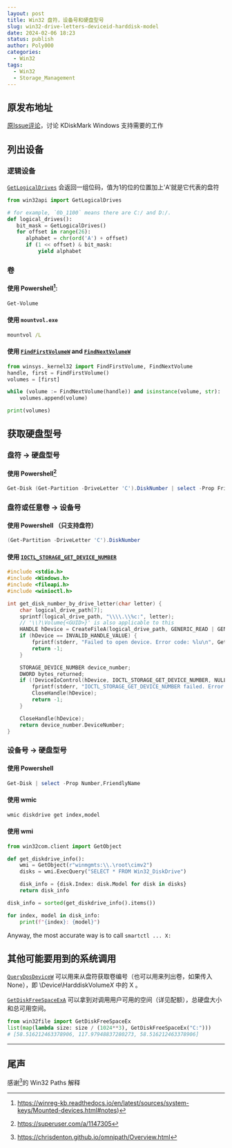 ```yaml
---
layout: post
title: Win32 盘符，设备号和硬盘型号
slug: win32-drive-letters-deviceid-harddisk-model
date: 2024-02-06 18:23
status: publish
author: Poly000
categories: 
  - Win32
tags: 
  - Win32
  - Storage_Management
---
```


## 原发布地址

[原Issue评论](https://github.com/JonMagon/KDiskMark/issues/87#issuecomment-1925784750)，讨论 KDiskMark Windows 支持需要的工作

## 列出设备

### 逻辑设备

[`GetLogicalDrives`](https://learn.microsoft.com/en-us/windows/win32/api/fileapi/nf-fileapi-getlogicaldrives) 会返回一组位码，值为1的位的位置加上'A'就是它代表的盘符

```python
from win32api import GetLogicalDrives

# for example, `0b_1100` means there are C:/ and D:/.
def logical_drives():
   bit_mask = GetLogicalDrives()
   for offset in range(26):
      alphabet = chr(ord('A') + offset)
      if (1 << offset) & bit_mask:
          yield alphabet
```

### 卷

#### 使用 Powershell[^0]:

```powershell
Get-Volume
```

#### 使用 `mountvol.exe`

```cmd
mountvol /L
```

#### 使用 [`FindFirstVolumeW`] and [`FindNextVolumeW`]
[`FindFirstVolumeW`]: https://learn.microsoft.com/en-us/windows/win32/api/fileapi/nf-fileapi-findfirstvolumew
[`FindNextVolumeW`]: https://learn.microsoft.com/en-us/windows/win32/api/fileapi/nf-fileapi-findnextvolumew

```python
from winsys._kernel32 import FindFirstVolume, FindNextVolume
handle, first = FindFirstVolume()
volumes = [first]

while (volume := FindNextVolume(handle)) and isinstance(volume, str):
    volumes.append(volume)

print(volumes)
```

## 获取硬盘型号

### 盘符 -> 硬盘型号

#### 使用 Powershell[^1]

```powershell
Get-Disk (Get-Partition -DriveLetter 'C').DiskNumber | select -Prop FriendlyName
```

### 盘符或任意卷 -> 设备号

#### 使用 Powershell （只支持盘符）

```powershell
(Get-Partition -DriveLetter 'C').DiskNumber
```

#### 使用 [`IOCTL_STORAGE_GET_DEVICE_NUMBER`]
[`IOCTL_STORAGE_GET_DEVICE_NUMBER`]: https://learn.microsoft.com/en-US/windows/win32/api/winioctl/ni-winioctl-ioctl_storage_get_device_number

```c
#include <stdio.h>
#include <Windows.h>
#include <fileapi.h>
#include <winioctl.h>

int get_disk_number_by_drive_letter(char letter) {
    char logical_drive_path[7];
    sprintf(logical_drive_path, "\\\\.\\%c:", letter);
    // '\\?\Volume{<GUID>}' is also applicable to this
    HANDLE hDevice = CreateFileA(logical_drive_path, GENERIC_READ | GENERIC_WRITE, FILE_SHARE_READ | FILE_SHARE_WRITE, NULL, OPEN_EXISTING, 0, NULL);
    if (hDevice == INVALID_HANDLE_VALUE) {
        fprintf(stderr, "Failed to open device. Error code: %lu\n", GetLastError());
        return -1;
    }

    STORAGE_DEVICE_NUMBER device_number;
    DWORD bytes_returned;
    if (!DeviceIoControl(hDevice, IOCTL_STORAGE_GET_DEVICE_NUMBER, NULL, 0, &device_number, sizeof(device_number), &bytes_returned, NULL)) {
        fprintf(stderr, "IOCTL_STORAGE_GET_DEVICE_NUMBER failed. Error code: %lu\n", GetLastError());
        CloseHandle(hDevice);
        return -1;
    }

    CloseHandle(hDevice);
    return device_number.DeviceNumber;
}
```

### 设备号 -> 硬盘型号

#### 使用 Powershell

```powershell
Get-Disk | select -Prop Number,FriendlyName
```

#### 使用 wmic

```cmd
wmic diskdrive get index,model
```

#### 使用 wmi

```python
from win32com.client import GetObject

def get_diskdrive_info():
    wmi = GetObject(r"winmgmts:\\.\root\cimv2")
    disks = wmi.ExecQuery("SELECT * FROM Win32_DiskDrive")

    disk_info = {disk.Index: disk.Model for disk in disks}
    return disk_info

disk_info = sorted(get_diskdrive_info().items())

for index, model in disk_info:
    print(f"{index}: {model}")
```

Anyway, the most accurate way is to call `smartctl ... X:`

## 其他可能要用到的系统调用

[`QueryDosDeviceW`](https://learn.microsoft.com/en-us/windows/win32/api/fileapi/nf-fileapi-querydosdevicew) 可以用来从盘符获取卷编号（也可以用来列出卷，如果传入None），即 \Device\HarddiskVolume*X* 中的 X 。

[`GetDiskFreeSpaceExA`](https://learn.microsoft.com/en-us/windows/win32/api/fileapi/nf-fileapi-getdiskfreespaceexa) 可以拿到对调用用户可用的空间（详见配额），总硬盘大小和总可用空间。


```python
from win32file import GetDiskFreeSpaceEx
list(map(lambda size: size / (1024**3), GetDiskFreeSpaceEx("C:")))
# [58.516212463378906, 117.97948837280273, 58.516212463378906]
```

---------

## 尾声

感谢[^2]的 Win32 Paths 解释

[^0]: https://winreg-kb.readthedocs.io/en/latest/sources/system-keys/Mounted-devices.html#notes)
[^1]: https://superuser.com/a/1147305
[^2]: https://chrisdenton.github.io/omnipath/Overview.html